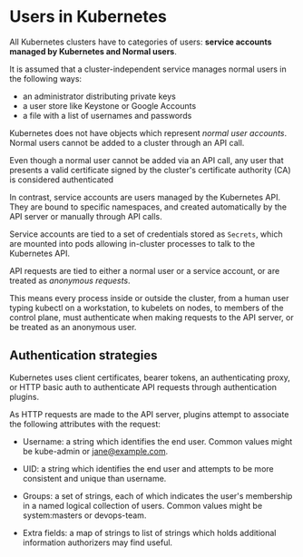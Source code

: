 # Users in Kubernetes

All Kubernetes clusters have to categories of users: **service accounts managed by Kubernetes and Normal users**.

It is assumed that a cluster-independent service manages normal users in the following ways:

- an administrator distributing private keys
- a user store like Keystone or Google Accounts
- a file with a list of usernames and passwords

Kubernetes does not have objects which represent *normal user accounts*. Normal users cannot be added to a cluster through an API call.

Even though a normal user cannot be added via an API call, any user that presents a valid certificate signed by the cluster's certificate authority (CA) is considered authenticated

In contrast, service accounts are users managed by the Kubernetes API. They are bound to specific namespaces, and created automatically by the API server or manually through API calls. 

Service accounts are tied to a set of credentials stored as ```Secrets```, which are mounted into pods allowing in-cluster processes to talk to the Kubernetes API.

API requests are tied to either a normal user or a service account, or are treated as *anonymous requests*.

This means every process inside or outside the cluster, from a human user typing kubectl on a workstation, to kubelets on nodes, to members of the control plane, must authenticate when making requests to the API server, or be treated as an anonymous user.

## Authentication strategies

Kubernetes uses client certificates, bearer tokens, an authenticating proxy, or HTTP basic auth to authenticate API requests through authentication plugins.

As HTTP requests are made to the API server, plugins attempt to associate the following attributes with the request:

- Username: a string which identifies the end user. Common values might be kube-admin or jane@example.com.

- UID: a string which identifies the end user and attempts to be more consistent and unique than username.

- Groups: a set of strings, each of which indicates the user's membership in a named logical collection of users. Common values might be system:masters or devops-team.

- Extra fields: a map of strings to list of strings which holds additional information authorizers may find useful.

